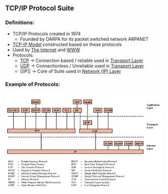 ## TCP/IP Protocol Suite
### Definitions:
- TCP/IP Protocols created in 1974
	-  Founded by DARPA for its packet switched network ARPANET
- [TCP-IP Model](TCP-IP%20Model.md) constructed based on these protocols
- Used by [The Internet](The%20Internet.md) and [WWW](WWW.md)
- Protocols:
	- [TCP](TCP.md)  -> Connection based / reliable used in [Transport Layer](Transport%20Layer.md)
	- [UDP](UDP.md) -> Connectionless / Unreliable used in [Transport Layer](Transport%20Layer.md)
	- [[IP]] -> Core of Suite used in [Network (IP) Layer](Network%20(IP)%20Layer.md)
### Example of Protocols:
![](Attachments/Protocols.png)